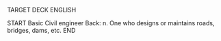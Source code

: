TARGET DECK
ENGLISH

START
Basic
Civil engineer
Back: n. One who designs or maintains roads, bridges, dams, etc.
END
